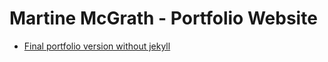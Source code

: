 <h1>Martine McGrath - Portfolio Website</h1>

- [Final portfolio version without jekyll](http://martinemcgrath.github.io/301-portfolio/index.html) 